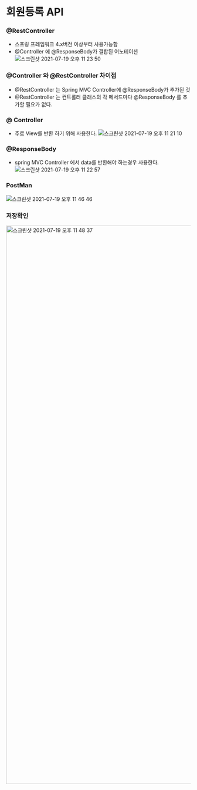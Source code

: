 # 회원등록 API

### @RestController
+ 스프링 프레임워크 4.x버전 이상부터 사용가능함
+ @Controller 에 @ResponseBody가 결합된 어노테이션
  ![스크린샷 2021-07-19 오후 11 23 50](https://user-images.githubusercontent.com/61412496/126175785-c4aa5124-1cca-49d0-ba65-cc5f7b9a19a7.png)

### @Controller 와 @RestController 차이점
+ @RestController 는 Spring MVC Controller에 @ResponseBody가 추가된 것
+ @RestController 는 컨트롤러 클래스의 각 메서드마다 @ResponseBody 를 추가할 필요가 없다.

### @ Controller
+ 주로 View를 반환 하기 위해 사용한다.
  ![스크린샷 2021-07-19 오후 11 21 10](https://user-images.githubusercontent.com/61412496/126175322-58516e2f-02a2-46bc-a18f-74f2e779a592.png)
### @ResponseBody
+ spring MVC Controller 에서 data를 반환해야 하는경우 사용한다.
  ![스크린샷 2021-07-19 오후 11 22 57](https://user-images.githubusercontent.com/61412496/126175618-a1e20786-6e68-4ad3-ad8a-23af257801f8.png)
  
### PostMan

![스크린샷 2021-07-19 오후 11 46 46](https://user-images.githubusercontent.com/61412496/126179231-013ac7d4-e917-4944-837b-e17d3d2320e6.png)
### 저장확인
<img width="1521" alt="스크린샷 2021-07-19 오후 11 48 37" src="https://user-images.githubusercontent.com/61412496/126179523-8aff85f9-81f8-4de4-9aee-27728c1bc8a9.png">